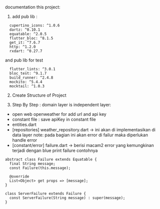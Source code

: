documentation this project: 

1. add pub lib : 
```
  cupertino_icons: ^1.0.6
  dartz: ^0.10.1
  equatable: ^2.0.5
  flutter_bloc: ^8.1.5
  get_it: ^7.6.7
  http: ^1.2.0
  rxdart: ^0.27.7

```

and pub lib for test
```
  flutter_lints: ^3.0.1
  bloc_test: ^9.1.7
  build_runner: ^2.4.8
  mockito: ^5.4.4
  mocktail: ^1.0.3
```

2. Create Structure of Project 

3. Step By Step
: domain layer is independent layer:
- open web openweather for add url and api key
- constant file : save apiKey in constant file
- entities.dart
- [repositories] weather_repository.dart -> ini akan di implementasikan di data layer
    note: pada bagian ini akan error di failur maka diperlukan handle error 
- [constant/error] failure.dart  -> berisi macam2 error yang kemungkinan terjadi dengan blue print failure contohnya 
```
abstract class Failure extends Equatable {
  final String message;
  const Failure(this.message);

  @override
  List<Object> get props => [message];
}

class ServerFailure extends Failure {
  const ServerFailure(String message) : super(message);
}
```

